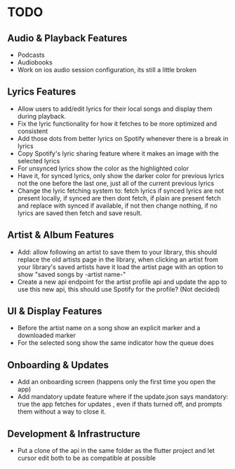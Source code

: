 # TODO

## Audio & Playback Features
- Podcasts
- Audiobooks
- Work on ios audio session configuration, its still a little broken

## Lyrics Features
- Allow users to add/edit lyrics for their local songs and display them during playback.
- Fix the lyric functionality for how it fetches to be more optimized and consistent 
- Add those dots from better lyrics on Spotify whenever there is a break in lyrics
- Copy Spotify's lyric sharing feature where it makes an image with the selected lyrics
- For unsynced lyrics show the color as the highlighted color
- Have it, for synced lyrics, only show the darker color for previous lyrics not the one before the last one, just all of the current previous lyrics
- Change the lyric fetching system to: fetch lyrics if synced lyrics are not present locally, if synced are then dont fetch, if plain are present fetch and replace with synced if available, if not then change nothing, if no lyrics are saved then fetch and save result.

## Artist & Album Features
- Add: allow following an artist to save them to your library, this should replace the old artists page in the library, when clicking an artist from your library's saved artists have it load the artist page with an option to show "saved songs by -artist name-"
- Create a new api endpoint for the artist profile api and update the app to use this new api, this should use Spotify for the profile? (Not decided)

## UI & Display Features
- Before the artist name on a song show an explicit marker and a downloaded marker
- For the selected song show the same indicator how the queue does

## Onboarding & Updates
- Add an onboarding screen (happens only the first time you open the app)
- Add mandatory update feature where if the update.json says mandatory: true the app fetches for updates , even if thats turned off, and prompts them without a way to close it.

## Development & Infrastructure
- Put a clone of the api in the same folder as the flutter project and let cursor edit both to be as compatible at possible